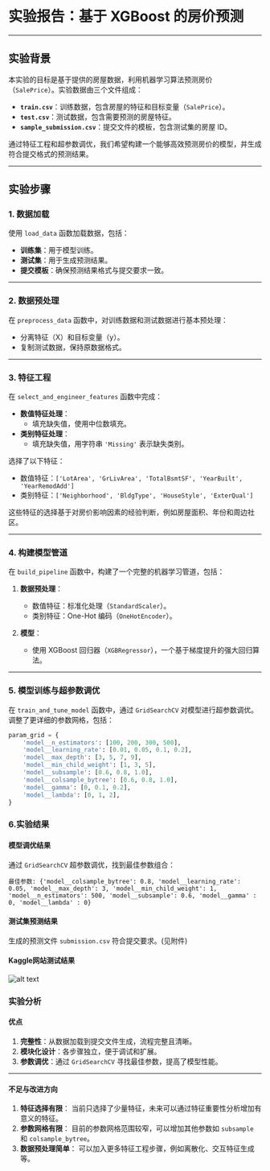 # 实验报告：基于 XGBoost 的房价预测

---

## 实验背景

本实验的目标是基于提供的房屋数据，利用机器学习算法预测房价（`SalePrice`）。实验数据由三个文件组成：

- **`train.csv`**：训练数据，包含房屋的特征和目标变量（`SalePrice`）。  
- **`test.csv`**：测试数据，包含需要预测的房屋特征。  
- **`sample_submission.csv`**：提交文件的模板，包含测试集的房屋 ID。  

通过特征工程和超参数调优，我们希望构建一个能够高效预测房价的模型，并生成符合提交格式的预测结果。

---

## 实验步骤

### 1. 数据加载

使用 `load_data` 函数加载数据，包括：

- **训练集**：用于模型训练。
- **测试集**：用于生成预测结果。
- **提交模板**：确保预测结果格式与提交要求一致。

---

### 2. 数据预处理

在 `preprocess_data` 函数中，对训练数据和测试数据进行基本预处理：

- 分离特征（X）和目标变量（y）。
- 复制测试数据，保持原数据格式。

---

### 3. 特征工程

在 `select_and_engineer_features` 函数中完成：

- **数值特征处理**：
  - 填充缺失值，使用中位数填充。
- **类别特征处理**：
  - 填充缺失值，用字符串 `'Missing'` 表示缺失类别。

选择了以下特征：

- 数值特征：`['LotArea', 'GrLivArea', 'TotalBsmtSF', 'YearBuilt', 'YearRemodAdd']`  
- 类别特征：`['Neighborhood', 'BldgType', 'HouseStyle', 'ExterQual']`  

这些特征的选择基于对房价影响因素的经验判断，例如房屋面积、年份和周边社区。

---

### 4. 构建模型管道

在 `build_pipeline` 函数中，构建了一个完整的机器学习管道，包括：

1. **数据预处理**：
   - 数值特征：标准化处理（`StandardScaler`）。
   - 类别特征：One-Hot 编码（`OneHotEncoder`）。

2. **模型**：
   - 使用 XGBoost 回归器（`XGBRegressor`），一个基于梯度提升的强大回归算法。

---

### 5. 模型训练与超参数调优

在 `train_and_tune_model` 函数中，通过 `GridSearchCV` 对模型进行超参数调优。调整了更详细的参数网格，包括：

```python
param_grid = {
    'model__n_estimators': [100, 200, 300, 500],
    'model__learning_rate': [0.01, 0.05, 0.1, 0.2],
    'model__max_depth': [3, 5, 7, 9],
    'model__min_child_weight': [1, 3, 5],
    'model__subsample': [0.6, 0.8, 1.0],
    'model__colsample_bytree': [0.6, 0.8, 1.0],
    'model__gamma': [0, 0.1, 0.2],
    'model__lambda': [0, 1, 2],
}
```

### 6.实验结果

#### 模型调优结果

通过 `GridSearchCV` 超参数调优，找到最佳参数组合：

```
最佳参数: {'model__colsample_bytree': 0.8, 'model__learning_rate': 0.05, 'model__max_depth': 3, 'model__min_child_weight': 1, 'model__n_estimators': 500, 'model__subsample': 0.6, 'model__gamma' : 0, 'model__lambda' : 0}
```

#### 测试集预测结果

生成的预测文件 `submission.csv` 符合提交要求。(见附件)

#### Kaggle网站测试结果

![alt text](image.png)

### 实验分析

#### 优点

1. **完整性**：从数据加载到提交文件生成，流程完整且清晰。
2. **模块化设计**：各步骤独立，便于调试和扩展。
3. **参数调优**：通过 `GridSearchCV` 寻找最佳参数，提高了模型性能。

------

#### 不足与改进方向

1. **特征选择有限**： 当前只选择了少量特征，未来可以通过特征重要性分析增加有意义的特征。
2. **参数网格有限**： 目前的参数网格范围较窄，可以增加其他参数如 `subsample` 和 `colsample_bytree`。
3. **数据预处理简单**： 可以加入更多特征工程步骤，例如离散化、交互特征生成等。